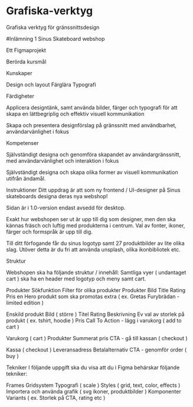 # Grafiska-verktyg

Grafiska verktyg för gränssnittsdesign

#Inlämning 1
Sinus Skateboard webshop

Ett Figmaprojekt

Berörda kursmål

Kunskaper

Design och layout
Färglära
Typografi

Färdigheter

Applicera designtänk, samt använda bilder, färger och typografi för att skapa en lättbegriplig och effektiv visuell kommunikation

Skapa och presentera designförslag på gränssnitt med användbarhet, användarvänlighet i fokus

Kompetenser

Självständigt designa och genomföra skapandet av användargränssnitt, med användarvänlighet och interaktion i fokus


Självständigt designa och skapa olika former av visuell kommunikation utifrån ändamål.

Instruktioner
Ditt uppdrag är att som ny frontend / UI-designer på Sinus skateboards designa deras nya webshop!

Sidan är i 1.0-version endast avsedd för desktop.

Exakt hur webshopen ser ut är upp till dig som designer, men den ska kännas fräsch och luftig med produkterna i centrum. Val av fonter, ikoner, färger och formspråk är upp till dig.

Till ditt förfogande får du sinus logotyp samt 27 produktbilder av lite olika slag. Utöver detta är du fri att använda unsplash, olika ikonbibliotek etc.


Struktur

Webshopen ska ha följande struktur / innehåll:
Samtliga vyer ( undantaget cart ) ska ha en header med logotyp och meny samt cart.

Produkter
Sökfunktion
Filter för olika produkter
Produkter
Bild
Title
Rating
Pris
en Hero produkt som ska promotas extra ( ex. Gretas Furybrädan - limited edition )

Enskild produkt
Bild ( större )
Titel
Rating
Beskrivning 
Ev val av storlek på produkt ( ex. tshirt, hoodie )
Pris
Call To Action - lägg i varukorg ( add to cart )

Varukorg ( cart )
Produkter
Summerat pris
CTA - gå till kassan ( checkout )

Kassa ( checkout )
Leveransadress
Betalalternativ
CTA - genomför order ( buy )

Tekniker
I följande uppgift ska du visa att du i Figma behärskar följande tekniker:

Frames
Gridsystem
Typografi ( scale )
Styles ( grid, text, color, effects )
Importera och använda grafik ( svg ikoner, produktbilder )
Komponenter 
Variants ( ex. Storlek på CTA, rating etc )

